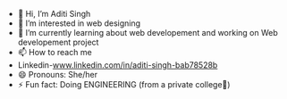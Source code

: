 - 👋 Hi, I’m Aditi Singh
- 👀 I’m interested in web designing
- 🌱 I’m currently learning about web developement and working on Web developement project
- 📫 How to reach me
- Linkedin-www.linkedin.com/in/aditi-singh-bab78528b
- 😄 Pronouns: She/her
- ⚡ Fun fact: Doing ENGINEERING (from a private college👀)

<!---
aditisingh2903/aditisingh2903 is a ✨ special ✨ repository because its `README.md` (this file) appears on your GitHub profile.
You can click the Preview link to take a look at your changes.
--->
